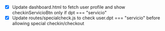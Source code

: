 - [x] Update dashboard.html to fetch user profile and show checkinServicioBtn only if dpt === "servicio"
- [x] Update routes/specialcheck.js to check user.dpt === "servicio" before allowing special checkin/checkout

